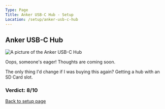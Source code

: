 ```yaml
---
Type: Page
Title: Anker USB-C Hub - Setup
Location: /setup/anker-usb-c-hub
---
```


## Anker USB-C Hub

<div class="img-container-wide"> <img class="setup-image" alt="A picture of the Anker USB-C Hub" src="https://raw.githubusercontent.com/george-probably/probably.blog/main/Images/setup/anker-usb-c-hub.webp"> </div>

Oops, someone's eager! Thoughts are coming soon.

The only thing I'd change if I was buying this again? Getting a hub with an SD Card slot.

### Verdict: 8/10

[Back to setup page](/setup)